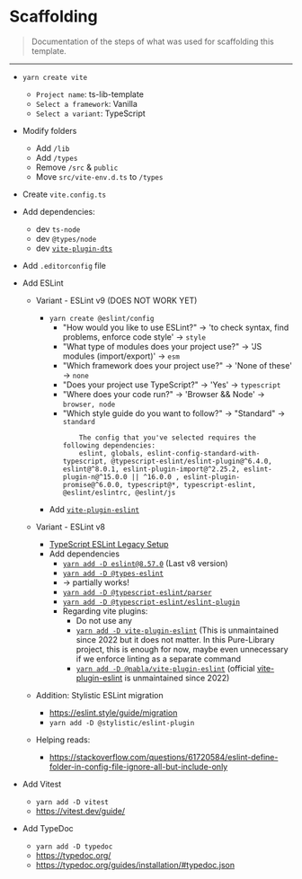# Scaffolding

> Documentation of the steps of what was used for scaffolding this template.
---

* `yarn create vite`
	* `Project name`: ts-lib-template
	* `Select a framework`: Vanilla
	* `Select a variant`: TypeScript

* Modify folders
	* Add `/lib`
	* Add `/types`
	* Remove `/src` & `public`
	* Move `src/vite-env.d.ts` to `/types`

* Create `vite.config.ts`

* Add dependencies:
	* dev `ts-node`
	* dev `@types/node`
	* dev [`vite-plugin-dts`](https://www.npmjs.com/package/vite-plugin-dts)

* Add `.editorconfig` file

* Add ESLint
	* Variant - ESLint v9 (DOES NOT WORK YET)
		* `yarn create @eslint/config`
			* "How would you like to use ESLint?" → 'to check syntax, find problems, enforce code style' → `style`
			* "What type of modules does your project use?" → 'JS modules (import/export)' → `esm`
			* "Which framework does your project use?" → 'None of these' → `none`
			* "Does your project use TypeScript?" → 'Yes' → `typescript`
			* "Where does your code run?" → 'Browser && Node' → `browser, node`
			* "Which style guide do you want to follow?" → "Standard" → `standard`
				```
					The config that you've selected requires the following dependencies:
					eslint, globals, eslint-config-standard-with-typescript, @typescript-eslint/eslint-plugin@^6.4.0, eslint@^8.0.1, eslint-plugin-import@^2.25.2, eslint-plugin-n@^15.0.0 || ^16.0.0 , eslint-plugin-promise@^6.0.0, typescript@*, typescript-eslint, @eslint/eslintrc, @eslint/js
				```
		* Add [`vite-plugin-eslint`](https://www.npmjs.com/package/vite-plugin-eslint)

	* Variant - ESLint v8
		* [TypeScript ESLint Legacy Setup](https://typescript-eslint.io/getting-started/legacy-eslint-setup)
		* Add dependencies
			* [`yarn add -D eslint@8.57.0`](https://www.npmjs.com/package/eslint/v/8.57.0) (Last v8 version)
			* [`yarn add -D @types-eslint`](https://www.npmjs.com/package/@types/eslint)
			* → partially works!
			* [`yarn add -D @typescript-eslint/parser`](https://www.npmjs.com/package/@typescript-eslint/parser)
			* [`yarn add -D @typescript-eslint/eslint-plugin`](https://www.npmjs.com/package/@typescript-eslint/eslint-plugin)
			* Regarding vite plugins:
				* Do not use any
				* [`yarn add -D vite-plugin-eslint`](https://www.npmjs.com/package/vite-plugin-eslint) (This is unmaintained since 2022 but it does not matter. In this Pure-Library project, this is enough for now, maybe even unnecessary if we enforce linting as a separate command
				* [`yarn add -D @nabla/vite-plugin-eslint`](https://www.npmjs.com/package/@nabla/vite-plugin-eslint) (official [vite-plugin-eslint](https://www.npmjs.com/package/vite-plugin-eslint) is unmaintained since 2022)

	* Addition: Stylistic ESLint migration
		* https://eslint.style/guide/migration
		* `yarn add -D @stylistic/eslint-plugin`

	* Helping reads:
		* https://stackoverflow.com/questions/61720584/eslint-define-folder-in-config-file-ignore-all-but-include-only

* Add Vitest
	* `yarn add -D vitest`
	* https://vitest.dev/guide/

* Add TypeDoc
	* `yarn add -D typedoc`
	* https://typedoc.org/
	* https://typedoc.org/guides/installation/#typedoc.json
